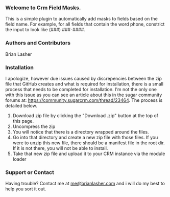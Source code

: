 <h3><a id="welcome-to-crm-field-masks" class="anchor" href="#welcome-to-crm-field-masks" aria-hidden="true"><span aria-hidden="true" class="octicon octicon-link"></span></a>Welcome to Crm Field Masks.</h3>

<p>This is a simple plugin to automatically add masks to fields based on the field name.  For example, for all fields
that contain the word phone, constrict the input to look like (###) ###-####.</p>

<h3><a id="authors-and-contributors" class="anchor" href="#authors-and-contributors" aria-hidden="true"><span aria-hidden="true" class="octicon octicon-link"></span></a>Authors and Contributors</h3>
<p>Brian Lasher</p>


<h3><a id="installation" class="anchor" href="#installation" aria-hidden="true"><span aria-hidden="true" class="octicon octicon-link"></span></a>Installation</h3>
<p>I apologize, however due issues caused by discrepencies between the zip file that GitHub creates and what 
is required for installation, there is a small process that needs to be completed for installation.  I'm not
the only one with this issue as you can see an article about this in the sugar community forums at:
<a href="https://community.sugarcrm.com/thread/23464">https://community.sugarcrm.com/thread/23464</a>.  The
process is detailed below.
</p>
<ol>
<li>Download zip file by clicking the "Download .zip" button at the top of this page.</li>
<li>Uncompress the zip</li>
<li>You will notice that there is a directory wrapped around the files.</li>
<li>Go into that directory and create a new zip file with those files.  If you were to unzip this new file, there should be a manifest file in the root dir.  If it is not there, you will not be able to install.</li>
<li>Take that new zip file and upload it to your CRM instance via the module loader</li>
</ol>

<h3><a id="support-or-contact" class="anchor" href="#support-or-contact" aria-hidden="true"><span aria-hidden="true" class="octicon octicon-link"></span></a>Support or Contact</h3>

<p>Having trouble? Contact me at <a href="mailto:me@brianlasher.com">me@brianlasher.com</a> and i will do my best to help you sort it out.</p>

